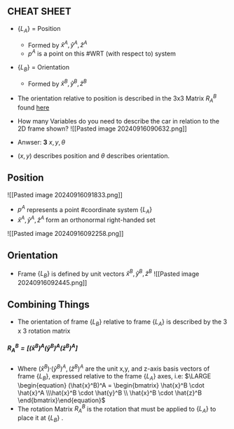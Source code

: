 ## CHEAT SHEET
- $\{L_A\}$ = Position
	- Formed by  $\hat{x}^A,\hat{y}^A,\hat{z}^A$ 
	- $p^A$ is a point on this #WRT (with respect to) system
- $\{L_B\}$ = Orientation
	-  Formed by  $\hat{x}^B,\hat{y}^B,\hat{z}^B$ 
- The orientation relative to position is described in the 3x3 Matrix $R^B_A$ found [here](obsidian://open?vault=Obsidian&file=Pasted%20image%2020240916093219.png)


- How many Variables do you need to describe the car in relation to the 2D frame shown?
![[Pasted image 20240916090632.png]]
- Anwser: **3** $\begin{equation}x,y, \theta\end{equation}$
- $\begin{equation}(x,y)\end{equation}$ describes position and $\begin{equation}\theta \end{equation}$ describes orientation.

## Position
![[Pasted image 20240916091833.png]]
- $p^A$ represents a point #coordinate system $\{L_A\}$ 
- $\hat{x}^A,\hat{y}^A,\hat{z}^A$ form an orthonormal right-handed set

![[Pasted image 20240916092258.png]]

## Orientation
- Frame $\{L_B\}$ is defined by unit vectors $\hat{x}^B,\hat{y}^B,\hat{z}^B$
![[Pasted image 20240916092445.png]]

## Combining Things
- The orientation of frame $\{L_B\}$ relative to frame  $\{L_A\}$ is described by the 3 x 3 rotation matrix
##### ${R^B_A} = [(\hat{x}^B)^A (\hat{y}^B)^A (\hat{z}^B)^A]$
- Where $(\hat{x}^B)^,(\hat{y}^B)^A, (\hat{z}^B)^A$ are the unit x,y, and z-axis  basis vectors of frame $\{L_B\}$, expressed relative to the frame $\{L_A\}$ axes, i.e:
 $\LARGE \begin{equation} (\hat{x}^B)^A = \begin{bmatrix} \hat{x}^B \cdot \hat{x}^A \\\hat{x}^B \cdot \hat{y}^B \\ \hat{x}^B \cdot \hat{z}^B  \end{bmatrix}\end{equation}$
- The rotation Matrix $R^B_A$ is the rotation that must be applied to $\{L_A\}$ to place it at $\{L_B\}$ .

